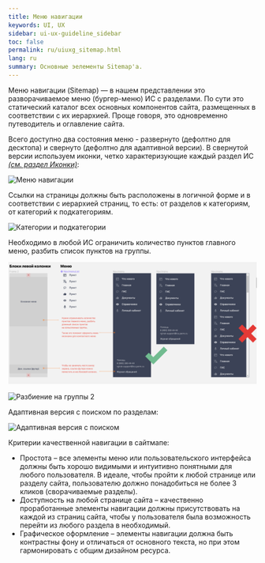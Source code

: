 ```yaml
---
title: Меню навигации
keywords: UI, UX
sidebar: ui-ux-guideline_sidebar
toc: false
permalink: ru/uiuxg_sitemap.html
lang: ru
summary: Основные эелементы Sitemap'a.
---
```


Меню навигации (Sitemap) — в нашем представлении это разворачиваемое меню (бургер-меню) ИС с разделами. По сути это статический каталог всех основных компонентов сайта, размещенных в соответствии с их иерархией. Проще говоря, это одновременно путеводитель и оглавление сайта.

Всего доступно два состояния меню - развернуто (дефолтно для десктопа) и свернуто (дефолтно для адаптивной версии). В свернутой версии используем иконки, четко характеризующие каждый раздел ИС [*(см. раздел Иконки)*](-404-):

![Меню навигации](../../../images/pages/guides/ui-ux-guideline/uiuxg_sitemap/1.png)

Ссылки на страницы должны быть расположены в логичной форме и в соответствии с иерархией страниц, то есть: от разделов к категориям, от категорий к подкатегориям.

[Изменить]:// (Добавить правильную картинку из ДС 1 этапа с нормальными шрифтами)
![Категории и подкатегории](../../../images/pages/guides/ui-ux-guideline/uiuxg_sitemap/2.png)

Необходимо в любой ИС ограничить количество пунктов главного меню, разбить список пунктов на группы.

![Разбиение на группы](../../../images/pages/guides/ui-ux-guideline/uiuxg_sitemap/3.png)

![Разбиение на группы 2](../../../images/pages/guides/ui-ux-guideline/uiuxg_sitemap/3-1.png)

Адаптивная версия с поиском по разделам:

![Адаптивная версия с поиском](../../../images/pages/guides/ui-ux-guideline/uiuxg_sitemap/4.png)

Критерии качественной навигации в сайтмапе:

* Простота – все элементы меню или пользовательского интерфейса должны быть хорошо видимыми и интуитивно понятными для любого пользователя. В идеале, чтобы пройти к любой странице или разделу сайта, пользователю должно понадобиться не более 3 кликов (сворачиваемые разделы).
* Доступность на любой странице сайта – качественно проработанные элементы навигации должны присутствовать на каждой из страниц сайта, чтобы у пользователя была возможность перейти из любого раздела в необходимый.
* Графическое оформление – элементы навигации должна быть контрастны фону и отличаться от основного текста, но при этом гармонировать с общим дизайном ресурса.
